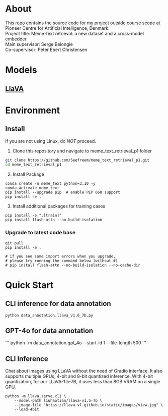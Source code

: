 # About 
This repo contains the source code for my project outside course scope at Pioneer Centre for Artificial Intelligence, Denmark.  
Project title: Meme-text retrieval: a new dataset and a cross-model embedder  
Main supervisor: Serge Belongie   
Co-supervisor: Peter Ebert Christensen  

# Models

## [LlaVA](https://github.com/haotian-liu/LLaVA)

# Environment

## Install

If you are not using Linux, do *NOT* proceed.

1. Clone this repository and navigate to meme_text_retrieval_p1 folder
```bash
git clone https://github.com/Seefreem/meme_text_retrieval_p1.git
cd meme_text_retrieval_p1
```

2. Install Package
```Shell
conda create -n meme_text python=3.10 -y
conda activate meme_text
pip install --upgrade pip  # enable PEP 660 support
pip install -e .
```

3. Install additional packages for training cases
```
pip install -e ".[train]"
pip install flash-attn --no-build-isolation
```

### Upgrade to latest code base

```Shell
git pull
pip install -e .

# if you see some import errors when you upgrade,
# please try running the command below (without #)
# pip install flash-attn --no-build-isolation --no-cache-dir
```
# Quick Start
## CLI inference for data annotation

```Shell
python data_annotation.llava_v1.6_7b.py
```

## GPT-4o for data annotation
'''
python -m  data_annotation.gpt_4o --start-id 1  --file-length 500 
'''

## CLI Inference

Chat about images using LLaVA without the need of Gradio interface. It also supports multiple GPUs, 4-bit and 8-bit quantized inference. With 4-bit quantization, for our LLaVA-1.5-7B, it uses less than 8GB VRAM on a single GPU.

```Shell
python -m llava.serve.cli \
    --model-path liuhaotian/llava-v1.5-7b \
    --image-file "https://llava-vl.github.io/static/images/view.jpg" \
    --load-4bit
```



